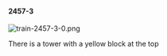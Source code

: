 #### 2457-3
![train-2457-3-0.png](https://github.com/lil-lab/nlvr/raw/master/nlvr/train/images/66/train-2457-3-0.png "train-2457-3-0.png")

There is a tower with a yellow block at the top